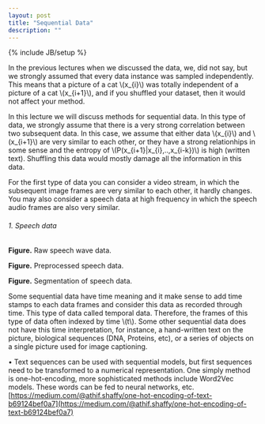 ```yaml
---
layout: post
title: "Sequential Data"
description: ""
---
```

{% include JB/setup %}


In the previous lectures when we discussed the data, we, did not say, but we strongly assumed that every data instance was sampled independently. This means that a picture of a cat \\(x_{i}\\) was totally independent  of a picture of a cat \\(x_{i+1}\\), and if you shuffled your dataset, then it would not affect your method.

In this lecture we will discuss methods for sequential data. In this type of data, we strongly assume that there is a very strong correlation between two subsequent data. In this case, we assume that either data \\(x_{i}\\) and \\(x_{i+1}\\) are very similar to each other, or they have a strong relationhips in some sense and the entropy of \\(P(x_{i+1}|x_{i},..,x_{i-k})\\) is high (written text). Shuffling this data would mostly damage all the information in this data.

For the first type of data you can consider a video stream, in which the subsequent image frames are very similar to each other, it hardly changes. You may also consider a speech data at high frequency in which the speech audio frames are also very similar.

###### 1. Speech data

**Figure.** Raw speech wave data.


**Figure.** Preprocessed speech data.


**Figure.** Segmentation of speech data. 


Some sequential data have time meaning and it make sense to add time stamps to each data frames and consider this data as recorded through time. This type of data called temporal data. Therefore, the frames of this type of data often indexed by time \\(t\\).
Some other sequential data does not have this time interpretation, for instance, a hand-written text on the picture, biological sequences (DNA, Proteins, etc), or a series of objects on a single picture used for image captioning. 

• Text sequences can be used with sequential models, but first sequences need to be transformed to a numerical representation. One simply method is one-hot-encoding, more sophisticated methods include Word2Vec models. These words can be fed to neural networks, etc.
[https://medium.com/@athif.shaffy/one-hot-encoding-of-text-b69124bef0a7](https://medium.com/@athif.shaffy/one-hot-encoding-of-text-b69124bef0a7)